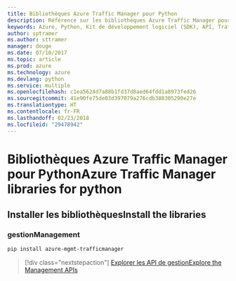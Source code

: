 ```yaml
---
title: Bibliothèques Azure Traffic Manager pour Python
description: Référence sur les bibliothèques Azure Traffic Manager pour Python
keywords: Azure, Python, Kit de développement logiciel (SDK), API, Traffic Manager
author: sptramer
ms.author: sttramer
manager: douge
ms.date: 07/10/2017
ms.topic: article
ms.prod: azure
ms.technology: azure
ms.devlang: python
ms.service: multiple
ms.openlocfilehash: c1ea5624d7a88b1fd37d8aed64fdd1a8973fed26
ms.sourcegitcommit: 41e90fe75de03d397079a276cdb388305290e27e
ms.translationtype: HT
ms.contentlocale: fr-FR
ms.lasthandoff: 02/23/2018
ms.locfileid: "29478942"
---
```

# <a name="azure-traffic-manager-libraries-for-python"></a><span data-ttu-id="d0ac4-104">Bibliothèques Azure Traffic Manager pour Python</span><span class="sxs-lookup"><span data-stu-id="d0ac4-104">Azure Traffic Manager libraries for python</span></span>

## <a name="install-the-libraries"></a><span data-ttu-id="d0ac4-105">Installer les bibliothèques</span><span class="sxs-lookup"><span data-stu-id="d0ac4-105">Install the libraries</span></span>


### <a name="management"></a><span data-ttu-id="d0ac4-106">gestion</span><span class="sxs-lookup"><span data-stu-id="d0ac4-106">Management</span></span>

```bash
pip install azure-mgmt-trafficmanager
```
> [!div class="nextstepaction"]
> [<span data-ttu-id="d0ac4-107">Explorer les API de gestion</span><span class="sxs-lookup"><span data-stu-id="d0ac4-107">Explore the Management APIs</span></span>](/python/api/overview/azure/trafficmanager/management)